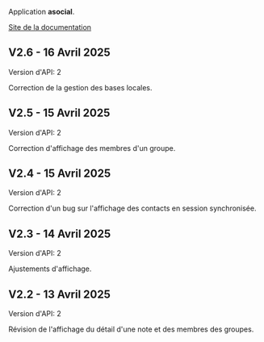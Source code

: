 Application **asocial**.

[Site de la documentation](https://asocialapps.github.io/frdocs)

## V2.6 - 16 Avril 2025
Version d'API: 2

Correction de la gestion des bases locales.

## V2.5 - 15 Avril 2025
Version d'API: 2

Correction d'affichage des membres d'un groupe.

## V2.4 - 15 Avril 2025
Version d'API: 2

Correction d'un bug sur l'affichage des contacts en session synchronisée.

## V2.3 - 14 Avril 2025
Version d'API: 2

Ajustements d'affichage.

## V2.2 - 13 Avril 2025
Version d'API: 2

Révision de l'affichage du détail d'une note et des membres des groupes.
